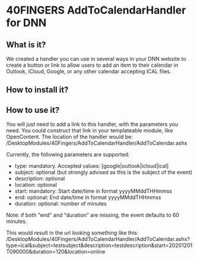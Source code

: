 ﻿# 40FINGERS AddToCalendarHandler for DNN

## What is it?
We created a handler you can use in several ways in your DNN website to create a button or link to allow users to add an item to their calendar in Outlook, iCloud, Google, or any other calendar accepting ICAL files.

## How to install it?


## How to use it?
You will just need to add a link to this handler, with the parameters you need. You could construct that link in your templateable module, like OpenContent.
The location of the handler would be:
/DesktopModules/40Fingers/AddToCalendarHandler/AddToCalendar.ashx

Currently, the following parameters are supported:
* type: mandatory. Accepted values: [google|outlook|icloud|ical]
* subject: optional (but strongly advised as this is the subject of the event)
* description: optional
* location: optional
* start: mandatory: Start date/time in format yyyyMMddTHHmmss
* end: optional: End date/time in format yyyyMMddTHHmmss
* duration: optional: number of minutes

Note: if both "end" and "duration" are missing, the event defaults to 60 minutes.

This would result in the url looking something like this:
/DesktopModules/40Fingers/AddToCalendarHandler/AddToCalendar.ashx?type=ical&subject=testsubject&description=testdescription&start=20201201T090000&duration=120&location=online
